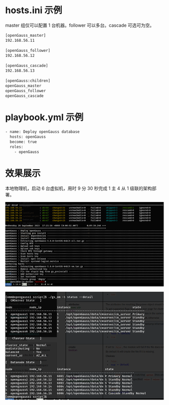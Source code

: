 # hosts.ini 示例

master 组仅可以配置 1 台机器。follower 可以多台。cascade 可选可为空。

```
[openGauss_master]
192.168.56.11

[openGauss_follower]
192.168.56.12

[openGauss_cascade]
192.168.56.13

[openGauss:children]
openGauss_master
openGauss_follower
openGauss_cascade
```

# playbook.yml 示例

```
- name: Deploy openGauss database
  hosts: openGauss
  become: true
  roles:
    - openGauss
```

# 效果展示

本地物理机，启动 6 台虚拟机，用时 9 分 30 秒完成 1 主 4 从 1 级联的架构部署。

![用时](imgs/23-09-20_1243_661.png)

![集群状态](imgs/23-09-20_923_628.png)
